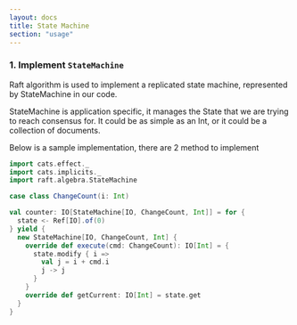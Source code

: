 ```yaml
---
layout: docs
title: State Machine
section: "usage"
---
```


### 1. Implement `StateMachine`

Raft algorithm is used to implement a replicated state machine, represented by StateMachine in our code.

StateMachine is application specific, it manages the State that we are trying to reach consensus for. It could be as simple as an Int, or it could be a collection of documents. 


Below is a sample implementation, there are 2 method to implement
```scala
import cats.effect._
import cats.implicits._
import raft.algebra.StateMachine

case class ChangeCount(i: Int)

val counter: IO[StateMachine[IO, ChangeCount, Int]] = for {
  state <- Ref[IO].of(0)
} yield {
  new StateMachine[IO, ChangeCount, Int] {
    override def execute(cmd: ChangeCount): IO[Int] = {
      state.modify { i =>
        val j = i + cmd.i
        j -> j
      }
    }
    override def getCurrent: IO[Int] = state.get
  }
}
```
